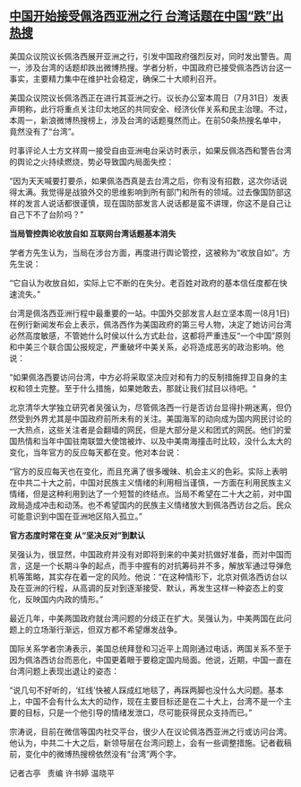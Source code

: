 <!--1659344700000-->
[中国开始接受佩洛西亚洲之行 台湾话题在中国“跌”出热搜](https://www.rfa.org/mandarin/yataibaodao/junshiwaijiao/gt-08012022050529.html)
------

<p><span style="font-weight: 400;">美国众议院议长佩洛西展开亚洲之行，引发中国政府强烈反对，同时发出警告。周一，涉及台湾的话题却跌出微博热搜。学者分析，中国政府已接受佩洛西访台这一事实，主要精力集中在维护社会稳定，确保二十大顺利召开。</span></p><p><span style="font-weight: 400;">美国众议院议长佩洛西正在进行其亚洲之行。议长办公室本周日（7月31日）发表声明称，此行将重点关注印太地区的共同安全、经济伙伴关系和民主治理。不过，本周一，新浪微博热搜榜上，涉及台湾的话题戛然而止。在前50条热搜名单中，竟然没有了“台湾”。</span></p><p><span style="font-weight: 400;">时事评论人士方文祥周一接受自由亚洲电台采访时表示，如果反佩洛西和警告台湾的舆论之火持续燃烧，势必导致国内局面失控：</span></p><p><span style="font-weight: 400;">“因为天天喊要打要杀，如果佩洛西真是去台湾之后，你有没有招数，这次你话说得太满。我觉得是战狼外交的思维影响到所有部门和所有的领域。过去像国防部这样的发言人说话都很谨慎，现在国防部发言人说话都是蛮不讲理，你这不是自己让自己下不了台阶吗？”</span></p><p><b>当局管控舆论收放自如 互联网台湾话题基本消失</b></p><p><span style="font-weight: 400;">学者方先生认为，当局在涉台方面，再度进行舆论管控，这被称为“收放自如”。方先生说：</span></p><p><span style="font-weight: 400;">“它自认为收放自如，实际上它不断的在失分。老百姓对政府的基本信任度都在快速流失。”</span></p><p><span style="font-weight: 400;">台湾是佩洛西亚洲行程中最重要的一站。中国外交部发言人赵立坚本周一(8月1日)在例行新闻发布会上表示，佩洛西作为美国政府的第三号人物，决定了她访问台湾必然高度敏感，不管她什么时侯以什么方式赴台，这都将严重违反“一个中国”原则和中美三个联合国公报规定，严重破坏中美关系，必将造成恶劣的政治影响。他说：</span></p><p><span style="font-weight: 400;">“如果佩洛西要访问台湾，中方必将采取坚决应对和有力的反制措施捍卫自身的主权和领土完整。至于什么措施，如果她敢去，那就让我们拭目以待吧。“</span></p><p><span style="font-weight: 400;">北京清华大学独立研究者吴强认为，尽管佩洛西一行是否访台显得扑朔迷离，但仍然受到外界尤其是中国政府前所未有的关注。美国海军的动向成为国内网民讨论的一大热点，这些关注者是会翻墙的网民，但是大部分是义和团式的网民。他们的爱国热情和当年中国驻南联盟大使馆被炸、以及中美南海撞击时比较，没什么太大的变化，当年官方的反应每天都在变。他对本台说：</span></p><p><span style="font-weight: 400;">“官方的反应每天也在变化，而且充满了很多暧昧、机会主义的色彩。实际上表明在中共二十大之前，中国对民族主义情绪的利用相当谨慎，一方面在利用民族主义情绪，但是这种利用到达了一个短暂的终结点。当局不希望在二十大之前，对中国政局造成冲击和动荡。也不希望国内的民族主义情绪放大到佩洛西访台之后。民众可能意识到中国在亚洲地区陷入孤立。”</span></p><p><b>官方态度时常在变 从“坚决反对”到默认</b></p><p><span style="font-weight: 400;">吴强认为，很显然，中国政府并没有对即将到来的中美对抗做好准备，而对中国而言，这是一个长期斗争的起点，而手中握有的对抗筹码并不多，解放军通过导弹危机等策略，其实存在着一定的风险。他说：“在这种情形下，北京对佩洛西访台以及在亚洲的行程，从高调的反对到逐渐接受、默认，再发生这样一种姿态上的变化，反映国内内政的情形。”</span></p><p><span style="font-weight: 400;">最近几年，中美两国政府就台湾问题的分歧正在扩大。吴强认为，中美两国在此问题上的立场渐行渐远，但双方都不希望爆发战争。</span></p><p><span style="font-weight: 400;">国际关系学者宗涛表示，美国总统拜登和习近平上周刚通过电话，两国关系不至于因为佩洛西访台而恶化，中国更着眼于要稳定国内局面。他说，近期，中国一直在台湾问题上表现出退让的姿态：</span></p><p><span style="font-weight: 400;">“说几句不好听的，‘红线’快被人踩成红地毯了，再踩两脚也没什么大问题。基本上，中国不会有什么太大的动作，现在主要目标还是在二十大上，台湾不是一个主要的目标，只是一个他引导的情绪发泄口，尽可能获得民众支持而已。”</span></p><p><span style="font-weight: 400;">宗涛说，目前在微信等国内社交平台，很少人在议论佩洛西亚洲之行或访问台湾。他认为，中共二十大之后，新领导层在台湾问题上，会有一些调整措施。记者截稿前，变化中的微博热搜榜依然没有“台湾”两个字。</span></p><p></p><p><span style="font-weight: 400;">记者古亭   责编 许书婷 温晓平</span></p><p><br/><br/><br/><br/><br/><br/><br/><br/></p>
